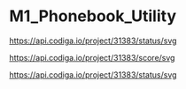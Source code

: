 # M1_Phonebook_Utility

https://api.codiga.io/project/31383/status/svg

https://api.codiga.io/project/31383/score/svg

https://api.codiga.io/project/31383/status/svg
